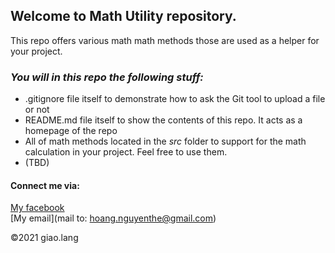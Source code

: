 ## Welcome to Math Utility repository.
This repo offers various math math methods those are used as a helper for your project.

### **_You will in this repo the following stuff:_**
* .gitignore file itself to demonstrate how to ask the Git tool to upload a file or not
* README.md file itself to show the contents of this repo. It acts as a homepage of the repo
* All of math methods located in the *src* folder to support for the math calculation in your project. Feel free to use them.
* (TBD)

#### Connect me via:
[My facebook](https://facebook.com/giao.lang.bis)  
[My email](mail to: hoang.nguyenthe@gmail.com)

©2021 giao.lang

